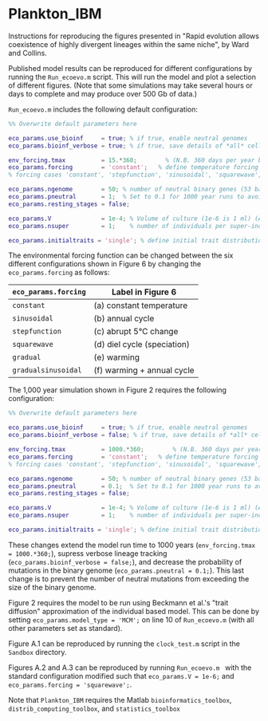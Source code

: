 # Plankton_IBM

Instructions for reproducing the figures presented in "Rapid evolution allows coexistence of highly divergent lineages within the same niche", by Ward and Collins.

Published model results can be reproduced for different configurations by running the ``` Run_ecoevo.m ``` script. This will run the model and plot a selection of different figures. (Note that some simulations may take several hours or days to complete and may produce over 500 Gb of data.)

``` Run_ecoevo.m ``` includes the following default configuration:

``` Matlab
%% Overwrite default parameters here

eco_params.use_bioinf     = true; % if true, enable neutral genomes
eco_params.bioinf_verbose = true; % if true, save details of *all* cell divisions

env_forcing.tmax          = 15.*360;        % (N.B. 360 days per year by default)
eco_params.forcing        = 'constant';   % define temperature forcing function
% forcing cases 'constant', 'stepfunction', 'sinusoidal', 'squarewave', 'gradual', 'gradualsinusoidal'

eco_params.ngenome        = 50; % number of neutral binary genes (53 bases each)
eco_params.pneutral       = 1;  % Set to 0.1 for 1000 year runs to avoid saturation
eco_params.resting_stages = false;

eco_params.V              = 1e-4; % Volume of culture (1e-6 is 1 ml) (All runs in Ward & Collins at 1e-4)
eco_params.nsuper         = 1;    % number of individuals per super-individual

eco_params.initialtraits = 'single'; % define initial trait distribution
```

The environmental forcing function can be changed between the six different configurations shown in Figure 6 by changing the ``` eco_params.forcing ``` as follows:

| ``` eco_params.forcing ```  | Label in Figure 6 |
| ------------- | ------------- |
| ```constant```  | (a) constant temperature  |
| ```sinusoidal```  | (b) annual cycle  |
| ```stepfunction```  | (c) abrupt 5°C change  |
| ```squarewave```  | (d) diel cycle (speciation)  |
| ```gradual```  | (e) warming |
| ```gradualsinusoidal```  | (f) warming + annual cycle  |

The 1,000 year simulation shown in Figure 2 requires the following configuration:

``` Matlab
%% Overwrite default parameters here

eco_params.use_bioinf     = true; % if true, enable neutral genomes
eco_params.bioinf_verbose = false; % if true, save details of *all* cell divisions

env_forcing.tmax          = 1000.*360;        % (N.B. 360 days per year by default)
eco_params.forcing        = 'constant';   % define temperature forcing function
% forcing cases 'constant', 'stepfunction', 'sinusoidal', 'squarewave', 'gradual', 'gradualsinusoidal'

eco_params.ngenome        = 50; % number of neutral binary genes (53 bases each)
eco_params.pneutral       = 0.1;  % Set to 0.1 for 1000 year runs to avoid saturation
eco_params.resting_stages = false;

eco_params.V              = 1e-4; % Volume of culture (1e-6 is 1 ml) (All runs in Ward & Collins at 1e-4)
eco_params.nsuper         = 1;    % number of individuals per super-individual

eco_params.initialtraits = 'single'; % define initial trait distribution
```

These changes extend the model run time to 1000 years (```env_forcing.tmax = 1000.*360;```), supress verbose lineage tracking (```eco_params.bioinf_verbose = false;```), and decrease the probability of mutations in the binary genome (```eco_params.pneutral = 0.1;```). This last change is to prevent the number of neutral mutations from exceeding the size of the binary genome.

Figure 2 requires the model to be run using Beckmann et al.'s "trait diffusion" approximation of the individual based model. This can be done by setting ```eco_params.model_type = 'MCM';``` on line 10 of ``` Run_ecoevo.m ``` (with all other parameters set as standard).

Figure A.1 can be reproduced by running the ```clock_test.m``` script in the ```Sandbox``` directory.

Figures A.2 and A.3 can be reproduced by running ```Run_ecoevo.m ``` with the standard configuration modified such that ```eco_params.V = 1e-6;``` and ```eco_params.forcing = 'squarewave';```.

Note that ```Plankton_IBM``` requires the Matlab ```bioinformatics_toolbox```, ```distrib_computing_toolbox```, and ```statistics_toolbox```
